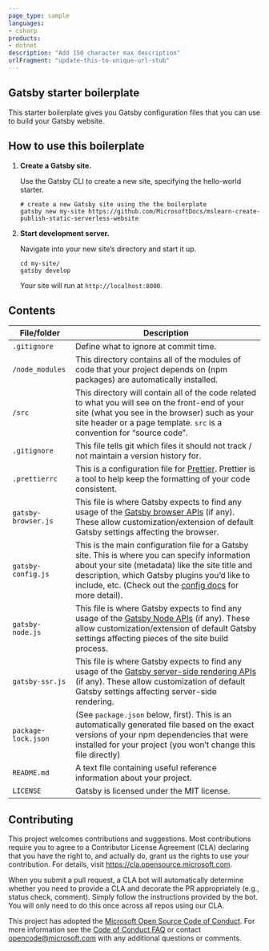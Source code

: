 ```yaml
---
page_type: sample
languages:
- csharp
products:
- dotnet
description: "Add 150 character max description"
urlFragment: "update-this-to-unique-url-stub"
---
```

<!-- Not sure if I am allowed to update this section above . So decided to not change it. -->

## Gatsby starter boilerplate 

This starter boilerplate gives you Gatsby configuration files that you can use to build your Gatsby website.

## How to use this boilerplate

1. **Create a Gatsby site.**

    Use the Gatsby CLI to create a new site, specifying the hello-world starter.

    ```shell
    # create a new Gatsby site using the the boilerplate
    gatsby new my-site https://github.com/MicrosoftDocs/mslearn-create-publish-static-serverless-website 
    ```

1. **Start development server.**

    Navigate into your new site’s directory and start it up.

    ```shell
    cd my-site/
    gatsby develop
    ```

    Your site will run at `http://localhost:8000`.

## Contents

| File/folder       | Description                                |
|-------------------|--------------------------------------------|
| `.gitignore`      | Define what to ignore at commit time.      |
|`/node_modules`|This directory contains all of the modules of code that your project depends on (npm packages) are automatically installed.  |
|`/src`| This directory will contain all of the code related to what you will see on the front-end of your site (what you see in the browser) such as your site header or a page template. `src` is a convention for “source code”. |
|`.gitignore`   |This file tells git which files it should not track / not maintain a version history for.|
|`.prettierrc`|This is a configuration file for [Prettier](https://prettier.io/). Prettier is a tool to help keep the formatting of your code consistent.|
|`gatsby-browser.js`|This file is where Gatsby expects to find any usage of the [Gatsby browser APIs](https://www.gatsbyjs.org/docs/browser-apis/) (if any). These allow customization/extension of default Gatsby settings affecting the browser.|
|`gatsby-config.js`| This is the main configuration file for a Gatsby site. This is where you can specify information about your site (metadata) like the site title and description, which Gatsby plugins you’d like to include, etc. (Check out the [config docs](https://www.gatsbyjs.org/docs/gatsby-config/) for more detail). |
|`gatsby-node.js`| This file is where Gatsby expects to find any usage of the [Gatsby Node APIs](https://www.gatsbyjs.org/docs/node-apis/) (if any). These allow customization/extension of default Gatsby settings affecting pieces of the site build process.  |
|`gatsby-ssr.js` | This file is where Gatsby expects to find any usage of the [Gatsby server-side rendering APIs](https://www.gatsbyjs.org/docs/ssr-apis/) (if any). These allow customization of default Gatsby settings affecting server-side rendering. |
|`package-lock.json`| (See `package.json` below, first). This is an automatically generated file based on the exact versions of your npm dependencies that were installed for your project (you won’t change this file directly) |
| `README.md`       | A text file containing useful reference information about your project.                        |
| `LICENSE`         | Gatsby is licensed under the MIT license.            |



## Contributing

This project welcomes contributions and suggestions.  Most contributions require you to agree to a
Contributor License Agreement (CLA) declaring that you have the right to, and actually do, grant us
the rights to use your contribution. For details, visit https://cla.opensource.microsoft.com.

When you submit a pull request, a CLA bot will automatically determine whether you need to provide
a CLA and decorate the PR appropriately (e.g., status check, comment). Simply follow the instructions
provided by the bot. You will only need to do this once across all repos using our CLA.

This project has adopted the [Microsoft Open Source Code of Conduct](https://opensource.microsoft.com/codeofconduct/).
For more information see the [Code of Conduct FAQ](https://opensource.microsoft.com/codeofconduct/faq/) or
contact [opencode@microsoft.com](mailto:opencode@microsoft.com) with any additional questions or comments.